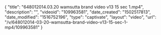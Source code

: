{
    "title": "648012014.03.20 wamsutta brand video v13 15 sec 1.mp4",
    "description": "",
    "videoid": "109963581",
    "date_created": "1502517813",
    "date_modified": "1516752196",
    "type": "captivate",
    "layout": "video",
    "url": "\/v\/648012014-03-20-wamsutta-brand-video-v13-15-sec-1-mp4\/109963581"
}
